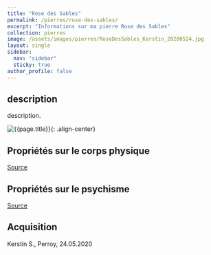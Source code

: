 ```yaml
---
title: "Rose des Sables"
permalink: /pierres/rose-des-sables/
excerpt: "Informations sur ma pierre Rose des Sables"
collection: pierres
image: /assets/images/pierres/RoseDesSables_Kerstin_20200524.jpg
layout: single
sidebar:
  nav: "sidebar"
  sticky: true
author_profile: false
---
```


## description
description.

![{{page.title}}]({{page.image}} "Rose des Sables"){: .align-center}


## Propriétés sur le corps physique


[Source](https://)


## Propriétés sur le psychisme


[Source](https://)

## Acquisition
Kerstin S., Perroy, 24.05.2020
